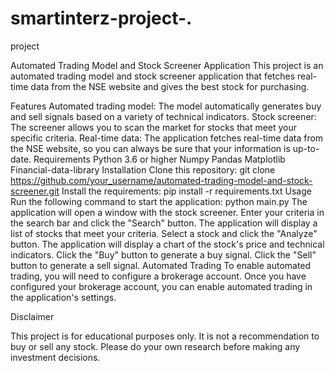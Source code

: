 # smartinterz-project-.
project 


Automated Trading Model and Stock Screener Application
This project is an automated trading model and stock screener application that fetches real-time data from the NSE website and gives the best stock for purchasing.

Features
Automated trading model: The model automatically generates buy and sell signals based on a variety of technical indicators.
Stock screener: The screener allows you to scan the market for stocks that meet your specific criteria.
Real-time data: The application fetches real-time data from the NSE website, so you can always be sure that your information is up-to-date.
Requirements
Python 3.6 or higher
Numpy
Pandas
Matplotlib
Financial-data-library
Installation
Clone this repository:
git clone https://github.com/your_username/automated-trading-model-and-stock-screener.git
Install the requirements:
pip install -r requirements.txt
Usage
Run the following command to start the application:
python main.py
The application will open a window with the stock screener.
Enter your criteria in the search bar and click the "Search" button.
The application will display a list of stocks that meet your criteria.
Select a stock and click the "Analyze" button.
The application will display a chart of the stock's price and technical indicators.
Click the "Buy" button to generate a buy signal.
Click the "Sell" button to generate a sell signal.
Automated Trading
To enable automated trading, you will need to configure a brokerage account. Once you have configured your brokerage account, you can enable automated trading in the application's settings.

Disclaimer

This project is for educational purposes only. It is not a recommendation to buy or sell any stock. Please do your own research before making any investment decisions.

